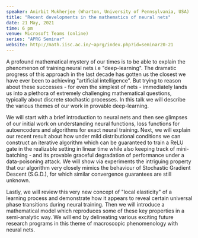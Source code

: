 ```yaml
---
speaker: Anirbit Mukherjee (Wharton, University of Pennsylvania, USA)
title: "Recent developments in the mathematics of neural nets"
date: 21 May, 2021
time: 6 pm
venue: Microsoft Teams (online)
series: "APRG Seminar"
website: http://math.iisc.ac.in/~aprg/index.php?id=seminar20-21
---
```


A profound mathematical mystery of our times is to be able to explain the phenomenon
of training neural nets i.e "deep-learning". The dramatic progress of this approach
in the last decade has gotten us the closest we have ever been to achieving "artificial
intelligence". But trying to reason about these successes - for even the simplest of
nets - immediately lands us into a plethora of extremely challenging mathematical questions,
typically about discrete stochastic processes. In this talk we will describe the various
themes of our work in provable deep-learning.

We will start with a brief introduction to neural nets and then see glimpses of our
initial work on understanding neural functions, loss functions for autoencoders and
algorithms for exact neural training. Next, we will explain our recent result about
how under mild distributional conditions we can construct an iterative algorithm which
can be guaranteed to train a ReLU gate in the realizable setting in linear time while
also keeping track of mini-batching - and its provable graceful degradation of performance
under a data-poisoning attack. We will show via experiments the intriguing property that
our algorithm very closely mimics the behaviour of Stochastic Gradient Descent (S.G.D.),
for which similar convergence guarantees are still unknown. 

Lastly, we will review this very new concept of "local elasticity" of a learning process
and demonstrate how it appears to reveal certain universal phase transitions during neural
training. Then we will introduce a mathematical model which reproduces some of these key
properties in a semi-analytic way. We will end by delineating various exciting future
research programs in this theme of macroscopic phenomenology with neural nets.

